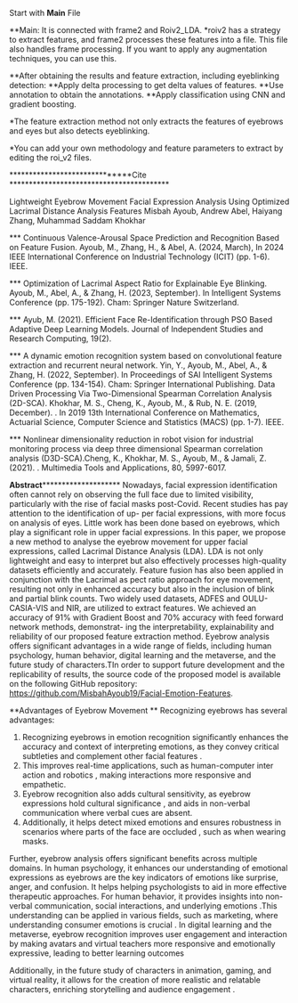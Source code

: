 Start with **Main** File

**Main: It is connected with frame2 and Roiv2_LDA.
      *roiv2 has a strategy to extract features, and frame2 processes these features into a file. This file also handles frame processing. If you want to apply any augmentation techniques, you can use this.

**After obtaining the results and feature extraction, including eyeblinking detection:
    **Apply delta processing to get delta values of features.
    **Use annotation to obtain the annotations.
    **Apply classification using CNN and gradient boosting.
    
*The feature extraction method not only extracts the features of eyebrows and eyes but also detects eyeblinking.

*You can add your own methodology and feature parameters to extract by editing the roi_v2 files.

******************************Cite *****************************************

Lightweight Eyebrow Movement Facial Expression Analysis Using Optimized Lacrimal Distance Analysis Features
Misbah Ayoub, Andrew Abel, Haiyang Zhang, Muhammad Saddam Khokhar


*** Continuous Valence-Arousal Space Prediction and Recognition Based on Feature Fusion. Ayoub, M., Zhang, H., & Abel, A. (2024, March), In 2024 IEEE International Conference on Industrial Technology (ICIT) (pp. 1-6). IEEE.

*** Optimization of Lacrimal Aspect Ratio for Explainable Eye Blinking. Ayoub, M., Abel, A., & Zhang, H. (2023, September). In Intelligent Systems Conference (pp. 175-192). Cham: Springer Nature Switzerland.

***  Ayub, M. (2021). Efficient Face Re-Identification through PSO Based Adaptive Deep Learning Models. Journal of Independent Studies and Research Computing, 19(2).
  
*** A dynamic emotion recognition system based on convolutional feature extraction and recurrent neural network.  Yin, Y., Ayoub, M., Abel, A., & Zhang, H. (2022, September). In Proceedings of SAI Intelligent Systems Conference (pp. 134-154). Cham: Springer 
   International Publishing.
Data Driven Processing Via Two-Dimensional Spearman Correlation Analysis (2D-SCA).
   Khokhar, M. S., Cheng, K., Ayoub, M., & Rub, N. E. (2019, December). . In 2019 13th International Conference on Mathematics, Actuarial Science, Computer Science and Statistics (MACS) (pp. 1-7). IEEE.

*** Nonlinear dimensionality reduction in robot vision for industrial monitoring process via deep three dimensional Spearman correlation analysis (D3D-SCA).Cheng, K., Khokhar, M. S., Ayoub, M., & Jamali, Z. (2021). . Multimedia Tools and Applications, 80, 5997-6017.








**************************************Abstract********************************************************** 
Nowadays, facial expression identification often cannot rely on observing the full face due to limited visibility, particularly with the rise of facial masks post-Covid. Recent studies has pay attention to the identification of up-
per facial expressions, with more focus on analysis of eyes. Little work has been done based on eyebrows, which play a significant role in upper facial expressions. In this paper, we propose a new method to analyse
the eyebrow movement for upper facial expressions, called Lacrimal Distance Analysis (LDA). LDA is not only lightweight and easy to interpret but also effectively processes high-quality datasets efficiently and accurately.
Feature fusion has also been applied in conjunction with the Lacrimal as pect ratio approach for eye movement, resulting not only in enhanced accuracy but also in the inclusion of blink and partial blink counts. Two
widely used datasets, ADFES and OULU-CASIA-VIS and NIR, are utilized to extract features. We achieved an accuracy of 91% with Gradient Boost and 70% accuracy with feed forward network methods, demonstrat-
ing the interpretability, explainability and reliability of our proposed feature extraction method. Eyebrow analysis offers significant advantages in a wide range of fields, including human psychology, human behavior, digital
learning and the metaverse, and the future study of characters.TIn order to support future development and the replicability of results, the source code of the proposed model is available on the following GitHub repository:
https://github.com/MisbahAyoub19/Facial-Emotion-Features.


**Advantages of Eyebrow Movement **
Recognizing eyebrows has several advantages:
1. Recognizing eyebrows in emotion recognition significantly enhances the accuracy and context of interpreting emotions, as they convey critical subtleties and complement other facial features .
2. This improves real-time applications, such as human-computer inter action and robotics , making interactions more responsive and empathetic.
3. Eyebrow recognition also adds cultural sensitivity, as eyebrow expressions hold cultural significance , and aids in non-verbal communication where verbal cues are absent.
4. Additionally, it helps detect mixed emotions and ensures robustness in scenarios where parts of the face are occluded , such as when wearing masks.

 
 Further, eyebrow analysis offers significant benefits across multiple domains. In human psychology, it enhances our understanding of emotional expressions as eyebrows are the key indicators of emotions like surprise, anger, and
confusion. It helps helping psychologists to aid in more effective therapeutic approaches.
For human behavior, it provides insights into non-verbal communication, social interactions, and underlying emotions .This understanding can be  applied in various fields, such as marketing, where understanding consumer
emotions is crucial . In digital learning and the metaverse, eyebrow recognition improves user engagement and interaction by making avatars and virtual teachers more responsive and emotionally expressive, leading to better learning outcomes

Additionally, in the future study of characters in animation, gaming, and virtual reality, it allows for the creation of more realistic and relatable characters, enriching storytelling and audience engagement .



